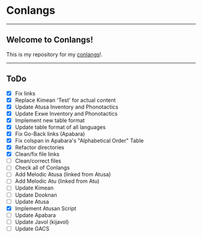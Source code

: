 # Conlangs

---
## Welcome to Conlangs!

This is my repository for my [conlangs](https://oil-limk.github.io/Conlangs)!.

---
## ToDo
  - [x] Fix links
  - [x] Replace Kimean 'Test' for actual content
  - [x] Update Atusa Inventory and Phonotactics
  - [x] Update Exwe Inventory and Phonotactics
  - [x] Implement new table format
  - [x] Update table format of all languages
  - [x] Fix Go-Back links (Apabara)
  - [x] Fix colspan in Apabara's "Alphabetical Order" Table
  - [x] Refactor directories
  - [x] Clean/fix file links
  - [ ] Clean/correct files
  - [ ] Check all of Conlangs
  - [ ] Add Melodic Atusa (linked from Atusa)
  - [ ] Add Melodic Atu (linked from Atu)
  - [ ] Update Kimean
  - [ ] Update Dooknan
  - [ ] Update Atusa
  - [x] Implement Atusan Script
  - [ ] Update Apabara
  - [ ] Update Javol (kijavol)
  - [ ] Update GACS

